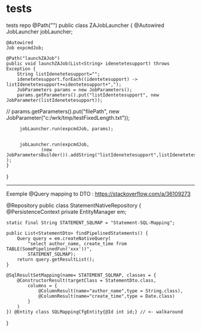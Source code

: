 # tests
tests repo
@Path("")
public class ZAJobLauncher {
	@Autowired
    JobLauncher jobLauncher;

    @Autowired
    Job expcmdJob;
    
	@Path("launchZAJob")
	public void launchZAJob(List<String> idenetetesupport) throws Exception {
		String listIdenetetesupport="";
		idenetetesupport.forEach((identetesupport) -> listIdenetetesupport+=identetesupport+",");
		JobParameters params = new JobParameters();
		params.getParameters().put("listIdentetesupport", new JobParameter(listIdenetetesupport));
//		params.getParameters().put("filePath", new JobParameter("c:/wrk/tmp/testFixedLength.txt"));
		
		 jobLauncher.run(expcmdJob, params);
		 
		 
		 jobLauncher.run(expcmdJob, 
				 (new JobParametersBuilder()).addString("listIdenetetesupport",listIdenetetesupport).toJobParameters() );
	}
  }
  
---------------------------------------

Exemple @Query mapping to DTO : https://stackoverflow.com/a/36109273

@Repository
public class StatementNativeRepository {      
    @PersistenceContext private EntityManager em;

    static final String STATEMENT_SQLMAP = "Statement-SQL-Mapping";

    public List<StatementDto> findPipelinedStatements() {
        Query query = em.createNativeQuery(
            "select author_name, create_time from TABLE(SomePipelinedFun('xxx'))",
            STATEMENT_SQLMAP);
        return query.getResultList();
    }

    @SqlResultSetMapping(name= STATEMENT_SQLMAP, classes = {
        @ConstructorResult(targetClass = StatementDto.class,
            columns = {
                @ColumnResult(name="author_name",type = String.class),
                @ColumnResult(name="create_time",type = Date.class)
            }
        )
    }) @Entity class SQLMappingCfgEntity{@Id int id;} // <- walkaround
}
